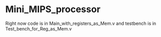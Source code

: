 # Mini_MIPS_processor

Right now code is in Main_with_registers_as_Mem.v and testbench is in Test_bench_for_Reg_as_Mem.v
